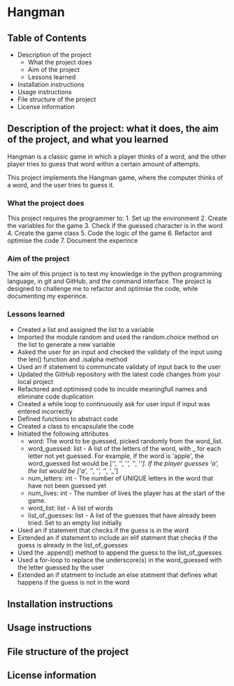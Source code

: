 # Hangman

## Table of Contents
- Description of the project
    - What the project does
    - Aim of the project
    - Lessons learned
- Installation instructions
- Usage instructions
- File structure of the project
- License information

## Description of the project: what it does, the aim of the project, and what you learned
Hangman is a classic game in which a player thinks of a word, and the other player tries to guess that word within a certain amount of attempts.

This project implements the Hangman game, where the computer thinks of a word, and the user tries to guess it. 

### What the project does
This project requires the programmer to:
    1. Set up the environment
    2. Create the variables for the game
    3. Check if the guessed character is in the word
    4. Create the game class
    5. Code the logic of the game
    6. Refactor and optimise the code
    7. Document the experince

### Aim of the project
The aim of this project is to test my knowledge in the python programming language, in git and GitHub, and the command interface. The project is designed to challenge me to refactor and optimise the code, while documenting my experince.

### Lessons learned
- Created a list and assigned the list to a variable
- Imported the module random and used the random.choice method on the list to generate a new variable
- Asked the user for an input and checked the validaty of the input using the len() function and .isalpha method
- Used an if statement to communcate validaty of input back to the user
- Updated the GitHub repository with the latest code changes from your local project
- Refactored and optimised code to inculde meaningfull names and eliminate code duplication
- Created a while loop to continuously ask for user input if input was entered incorrectly
- Defined functions to abstract code
- Created a class to encapsulate the code
- Initiated the following attributes
    - word: The word to be guessed, picked randomly from the word_list.
    - word_guessed: list - A list of the letters of the word, with _ for each letter not yet guessed. For example, if the word is 'apple', the word_guessed list would be ['_', '_', '_', '_', '_']. If the player guesses 'a', the list would be ['a', '_', '_', '_', '_']
    - num_letters: int - The number of UNIQUE letters in the word that have not been guessed yet
    - num_lives: int - The number of lives the player has at the start of the game.
    - word_list: list - A list of words
    - list_of_guesses: list - A list of the guesses that have already been tried. Set to an empty list initially
- Used an if statement that checks if the guess is in the word
- Extended an if statement to include an elif statment that checks if the guess is already in the list_of_guesses
- Used the .append() method to append the guess to the list_of_guesses
- Used a for-loop to replace the underscore(s) in the word_guessed with the letter guessed by the user
- Extended an if statment to include an else statment that defines what happens if the guess is not in the word

## Installation instructions


## Usage instructions


## File structure of the project


## License information

